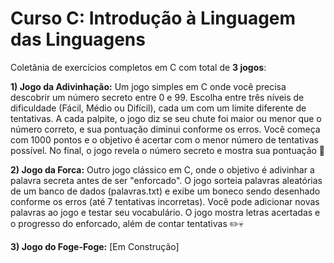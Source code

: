 # Curso C: Introdução à Linguagem das Linguagens
Coletânia de exercícios completos em C com total de **3 jogos**:

**1) Jogo da Adivinhação:** Um jogo simples em C onde você precisa descobrir um número secreto entre 0 e 99. Escolha entre três níveis de dificuldade (Fácil, Médio ou Difícil), cada um com um limite diferente de tentativas. A cada palpite, o jogo diz se seu chute foi maior ou menor que o número correto, e sua pontuação diminui conforme os erros. Você começa com 1000 pontos e o objetivo é acertar com o menor número de tentativas possível. No final, o jogo revela o número secreto e mostra sua pontuação 🎯

**2) Jogo da Forca:** Outro jogo clássico em C, onde o objetivo é adivinhar a palavra secreta antes de ser "enforcado". O jogo sorteia palavras aleatórias de um banco de dados (palavras.txt) e exibe um boneco sendo desenhado conforme os erros (até 7 tentativas incorretas). Você pode adicionar novas palavras ao jogo e testar seu vocabulário. O jogo mostra letras acertadas e o progresso do enforcado, além de contar tentativas ✏️💀

**3) Jogo do Foge-Foge:** [Em Construção]
